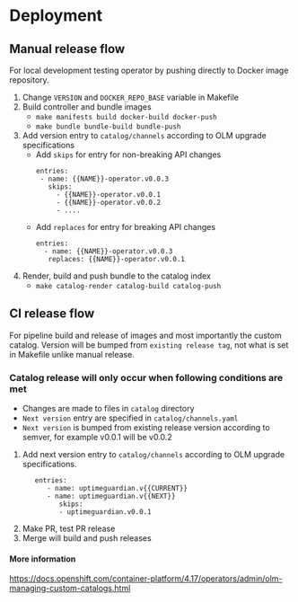 # Deployment
## Manual release flow
For local development testing operator by pushing directly to Docker image repository.
1. Change `VERSION` and `DOCKER_REPO_BASE` variable in Makefile
2. Build controller and bundle images
   - `make manifests build docker-build docker-push`
   - `make bundle bundle-build bundle-push`
3. Add version entry to `catalog/channels` according to OLM upgrade specifications
   - Add `skips` for entry for non-breaking API changes
     ```
     entries:
      - name: {{NAME}}-operator.v0.0.3
        skips:
          - {{NAME}}-operator.v0.0.1
          - {{NAME}}-operator.v0.0.2
          - ....
      ```
   - Add `replaces` for entry for breaking API changes
       ```
       entries:
         - name: {{NAME}}-operator.v0.0.3
          replaces: {{NAME}}-operator.v0.0.1
       ```
4. Render, build and push bundle to the catalog index
   - `make catalog-render catalog-build catalog-push`

## CI release flow
For pipeline build and release of images and most importantly the custom catalog.
Version will be bumped from `existing release tag`, not what is set in Makefile unlike manual release.

### Catalog release will only occur when following conditions are met
* Changes are made to files in `catalog` directory
* `Next version` entry are specified in `catalog/channels.yaml`
* `Next version` is bumped from existing release version according to semver, for example v0.0.1 will be v0.0.2

1. Add next version entry to `catalog/channels` according to OLM upgrade specifications.
   ```
      entries:
         - name: uptimeguardian.v{{CURRENT}}
         - name: uptimeguardian.v{{NEXT}}
            skips:
            - uptimeguardian.v0.0.1
   ```
2. Make PR, test PR release
3. Merge will build and push releases

#### More information
https://docs.openshift.com/container-platform/4.17/operators/admin/olm-managing-custom-catalogs.html
